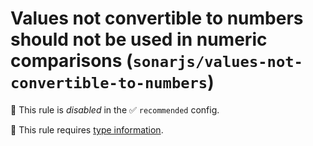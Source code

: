 # Values not convertible to numbers should not be used in numeric comparisons (`sonarjs/values-not-convertible-to-numbers`)

🚫 This rule is _disabled_ in the ✅ `recommended` config.

💭 This rule requires [type information](https://typescript-eslint.io/linting/typed-linting).

<!-- end auto-generated rule header -->
